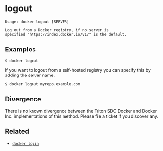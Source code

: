 # logout

    Usage: docker logout [SERVER]

    Log out from a Docker registry, if no server is
    specified "https://index.docker.io/v1/" is the default.

## Examples

    $ docker logout

If you want to logout from a self-hosted registry you can specify this by adding
the server name.

    $ docker logout myrepo.example.com

## Divergence

There is no known divergence between the Triton SDC Docker and Docker Inc.
implementations of this method. Please file a ticket
if you discover any.

## Related

- [`docker login`](../commands/login.md)
